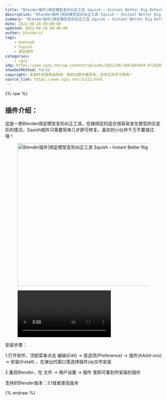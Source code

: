 ```yaml
---
title: "Blender插件|绑定模型变形纠正工具 Squish – Instant Better Rig Deforms V1.1"
description: "Blender插件|绑定模型变形纠正工具 Squish – Instant Better Rig Deforms V1.1"
summary: "Blender插件|绑定模型变形纠正工具 Squish – Instant Better Rig Deforms V1.1"
date: 2022-08-28 00:00:00
updated: 2022-08-28 00:00:00
author: blenderit
tags: 
    - Gumroad
    - Squish
    - 绑定插件
categories:
    - cgzy
img: https://www.cgzy.net/wp-content/uploads/2022/08/1661669494-bf2b585aaeb7a04.jpg
showGetMethod: false
copyright: 本插件资源来自网络，版权归原作者所有，仅供交流学习使用！
source_link: https://www.cgzy.net/21112.html
---
```


{% raw %}
<div class="wp-block-pandastudio-title"><div class="title_style_01"><h2 id="h2-0">插件介绍：</h2></div></div><p class="is-style-text-indent-2em">这是一款Blender绑定模型变形纠正工具，在做绑定的适合很容易发生模型挤压变形的情况，Squish插件只需要简单几步即可修复。喜欢的小伙伴千万不要错过哦！</p><div class="wp-block-image is-style-border-round-and-with-shadow"><figure class="aligncenter size-full"><img fetchpriority="high" decoding="async" width="512" height="458" src="https://www.cgzy.net/wp-content/uploads/2022/08/1661669494-bf2b585aaeb7a04.jpg" class="wp-image-21113" title="Blender插件|绑定模型变形纠正工具 Squish – Instant Better Rig Deforms V1.1" alt="Blender插件|绑定模型变形纠正工具 Squish – Instant Better Rig Deforms V1.1"></figure></div><figure class="wp-block-video aligncenter"><video controls src="https://cloud.video.taobao.com/play/u/717183932/p/1/e/6/t/1/374003288620.mp4"></video></figure><div class="wp-block-pandastudio-title"><div class="title_style_01"><p>安装步骤：</p></div></div><p>1.打开软件，顶部菜单点击 编辑(Edit) → 首选项(Preference) → 插件(AAdd-ons) → 安装(Install) ，在弹出的窗口里选择插件zip文件安装</p><p>2.重启Blender，在 文件 → 用户设置 → 插件 里即可看到所安装的插件</p><div class="wp-block-pandastudio-tips"><div class="tip success "><p>支持的Blender版本：3.1或者更高版本</p>
</div></div><p></p>
<div style="display: none">cgzy</div>
{% endraw %}
